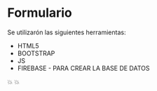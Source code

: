 # Formulario 

Se utilizarón las siguientes herramientas:
* HTML5
* BOOTSTRAP
* JS
* FIREBASE - PARA CREAR LA BASE DE DATOS

:boom: :boom: